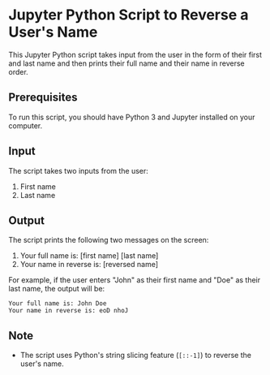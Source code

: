 # Jupyter Python Script to Reverse a User's Name

This Jupyter Python script takes input from the user in the form of their first and last name and then prints their full name and their name in reverse order.

## Prerequisites

To run this script, you should have Python 3 and Jupyter installed on your computer.

## Input

The script takes two inputs from the user:

1. First name
2. Last name

## Output

The script prints the following two messages on the screen:

1. Your full name is: [first name] [last name]
2. Your name in reverse is: [reversed name]

For example, if the user enters "John" as their first name and "Doe" as their last name, the output will be:

```
Your full name is: John Doe
Your name in reverse is: eoD nhoJ
```

## Note

- The script uses Python's string slicing feature (`[::-1]`) to reverse the user's name.
